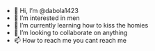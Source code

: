 - 👋 Hi, I’m @dabola1423
- 👀 I’m interested in men
- 🌱 I’m currently learning how to kiss the homies  
- 💞️ I’m looking to collaborate on anything
- 📫 How to reach me you cant reach me

<!---
dabola1423/dabola1423 is a ✨ special ✨ repository because its `README.md` (this file) appears on your GitHub profile.
You can click the Preview link to take a look at your changes.
--->
